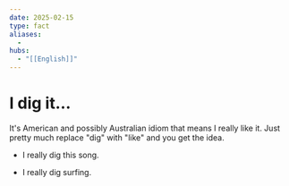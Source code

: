 ```yaml
---
date: 2025-02-15
type: fact
aliases:
  -
hubs:
  - "[[English]]"
---
```


# I dig it...

It's American and possibly Australian idiom that means I really like it. Just pretty much replace "dig" with "like" and you get the idea.

- I really dig this song.

- I really dig surfing.


